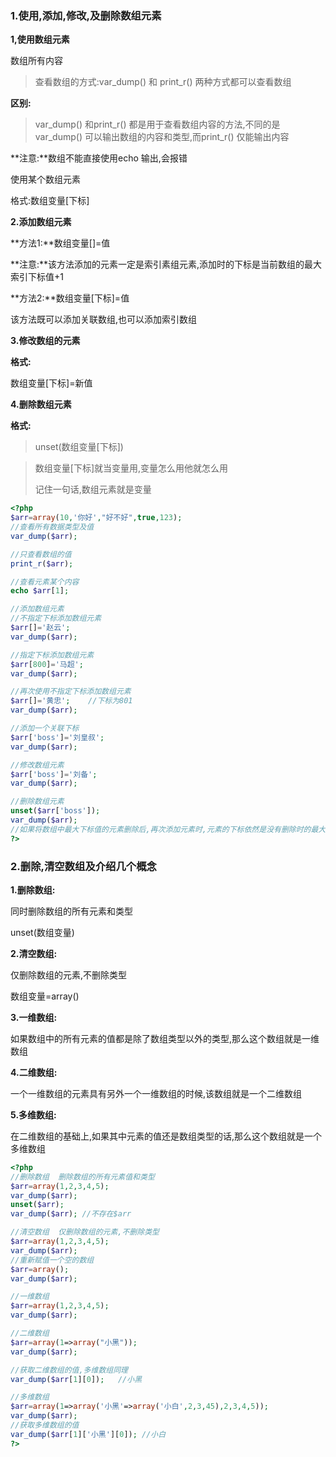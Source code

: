 ### 1.使用,添加,修改,及删除数组元素

**1,使用数组元素**

数组所有内容

> 查看数组的方式:var_dump() 和 print_r() 两种方式都可以查看数组

**区别:**

> var_dump() 和print_r() 都是用于查看数组内容的方法,不同的是var_dump() 可以输出数组的内容和类型,而print_r() 仅能输出内容

**注意:**数组不能直接使用echo 输出,会报错

使用某个数组元素

格式:数组变量[下标]

**2.添加数组元素**

**方法1:**数组变量[]=值

**注意:**该方法添加的元素一定是索引素组元素,添加时的下标是当前数组的最大索引下标值+1

**方法2:**数组变量[下标]=值

该方法既可以添加关联数组,也可以添加索引数组

**3.修改数组的元素**

**格式:**

数组变量[下标]=新值

**4.删除数组元素**

**格式:**

> unset(数组变量[下标])



> 数组变量[下标]就当变量用,变量怎么用他就怎么用
>
> 记住一句话,数组元素就是变量

```php
<?php
$arr=array(10,'你好',"好不好",true,123);
//查看所有数据类型及值
var_dump($arr);

//只查看数组的值
print_r($arr);

//查看元素某个内容
echo $arr[1];

//添加数组元素
//不指定下标添加数组元素
$arr[]='赵云';
var_dump($arr);

//指定下标添加数组元素
$arr[800]='马超';
var_dump($arr);

//再次使用不指定下标添加数组元素
$arr[]='黄忠';	//下标为801
var_dump($arr);

//添加一个关联下标
$arr['boss']='刘皇叔';	
var_dump($arr);

//修改数组元素
$arr['boss']='刘备';
var_dump($arr);

//删除数组元素
unset($arr['boss']);
var_dump($arr);
//如果将数组中最大下标值的元素删除后,再次添加元素时,元素的下标依然是没有删除时的最大值 +1,元素的最大下标会被数组计数,删除数组元素,不会删除下标最大值
?>
```

### 2.删除,清空数组及介绍几个概念

**1.删除数组:**

同时删除数组的所有元素和类型

unset(数组变量)

**2.清空数组:**

仅删除数组的元素,不删除类型

数组变量=array()

**3.一维数组:**

如果数组中的所有元素的值都是除了数组类型以外的类型,那么这个数组就是一维数组

**4.二维数组:**

一个一维数组的元素具有另外一个一维数组的时候,该数组就是一个二维数组

**5.多维数组:**

在二维数组的基础上,如果其中元素的值还是数组类型的话,那么这个数组就是一个多维数组

```php
<?php
//删除数组	删除数组的所有元素值和类型
$arr=array(1,2,3,4,5);
var_dump($arr);
unset($arr);
var_dump($arr);	//不存在$arr

//清空数组	仅删除数组的元素,不删除类型
$arr=array(1,2,3,4,5);
var_dump($arr);
//重新赋值一个空的数组
$arr=array();
var_dump($arr);

//一维数组
$arr=array(1,2,3,4,5);
var_dump($arr);

//二维数组
$arr=array(1=>array("小黑"));
var_dump($arr);

//获取二维数组的值,多维数组同理
var_dump($arr[1][0]);	//小黑

//多维数组
$arr=array(1=>array('小黑'=>array('小白',2,3,45),2,3,4,5));
var_dump($arr);
//获取多维数组的值
var_dump($arr[1]['小黑'][0]);	//小白
?>
```




